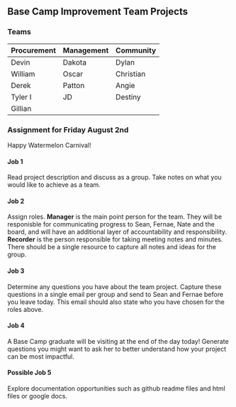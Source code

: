 ## Base Camp Improvement Team Projects


### Teams
| Procurement | Management | Community |
| ----------- | ---------- | --------- |
| Devin | Dakota | Dylan | 
| William | Oscar | Christian |
| Derek | Patton | Angie |
| Tyler I | JD | Destiny |
| Gillian |


### Assignment for Friday August 2nd
Happy Watermelon Carnival!

#### Job 1 
Read project description and discuss as a group. Take notes on what you would like to achieve as a team.

#### Job 2
Assign roles. 
**Manager** is the main point person for the team. They will be responisble for communicating progress to Sean, Fernae, Nate and the board, and will have an additional layer of accountability and responsibility.
**Recorder** is the person responsible for taking meeting notes and minutes. There should be a single resource to capture all notes and ideas for the group.

#### Job 3
Determine any questions you have about the team project. Capture these questions in a single email per group and send to Sean and Fernae before you leave today. This email should also state who you have chosen for the roles above.

#### Job 4
A Base Camp graduate will be visiting at the end of the day today! Generate questions you might want to ask her to better understand how your project can be most impactful.

#### Possible Job 5
Explore documentation opportunities such as github readme files and html files or google docs.
